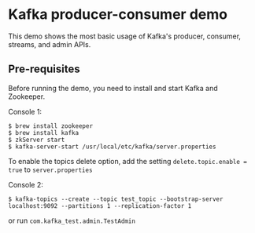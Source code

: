 # Kafka producer-consumer demo
This demo shows the most basic usage of Kafka's producer, consumer, streams, and admin APIs.

## Pre-requisites
Before running the demo, you need to install and start Kafka and Zookeeper.

Console 1:
```shell script
$ brew install zookeeper
$ brew install kafka
$ zkServer start
$ kafka-server-start /usr/local/etc/kafka/server.properties
```
To enable the topics delete option, add the setting `delete.topic.enable = true` to `server.properties`

Console 2:
```shell script
$ kafka-topics --create --topic test_topic --bootstrap-server localhost:9092 --partitions 1 --replication-factor 1
```
or run `com.kafka_test.admin.TestAdmin`